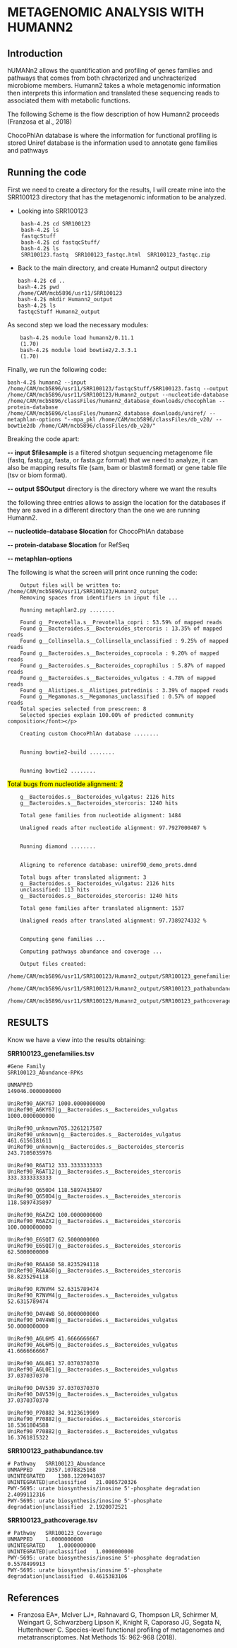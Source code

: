 # METAGENOMIC ANALYSIS WITH HUMANN2

## Introduction
hUMANn2 allows the quantification and profiling of genes families and pathways that comes from both chracterized and unchracterized microbiome members. Humann2 takes a whole metagenomic information then interprets this information and  translated these sequencing reads to associated them with metabolic functions.

The following Scheme is the flow description of how Humann2 proceeds (Franzosa et al., 2018)

ChocoPhlAn database is where the information for functional profiling is stored
Uniref database is the information used to annotate gene families and pathways


## Running the code

First we need to create a directory for the results, I will create mine into the SRR100123 directory that has the metagenomic information to be analyzed.
 - Looking into SRR100123
        
        bash-4.2$ cd SRR100123
        bash-4.2$ ls
        fastqcStuff
        bash-4.2$ cd fastqcStuff/
        bash-4.2$ ls
        SRR100123.fastq  SRR100123_fastqc.html  SRR100123_fastqc.zip
        
  - Back to the main directory, and create Humann2 output directory
        
        bash-4.2$ cd ..
        bash-4.2$ pwd
        /home/CAM/mcb5896/usr11/SRR100123
        bash-4.2$ mkdir Humann2_output
        bash-4.2$ ls
        fastqcStuff Humann2_output
    
As second step we load the necessary modules:

        bash-4.2$ module load humann2/0.11.1
        (1.70) 
        bash-4.2$ module load bowtie2/2.3.3.1
        (1.70)

      
Finally, we run the following code:

    bash-4.2$ humann2 --input /home/CAM/mcb5896/usr11/SRR100123/fastqcStuff/SRR100123.fastq --output /home/CAM/mcb5896/usr11/SRR100123/Humann2_output --nucleotide-database /home/CAM/mcb5896/classFiles/humann2_database_downloads/chocophlan --protein-database /home/CAM/mcb5896/classFiles/humann2_database_downloads/uniref/ --metaphlan-options "--mpa_pkl /home/CAM/mcb5896/classFiles/db_v20/ --bowtie2db /home/CAM/mcb5896/classFiles/db_v20/"

   
Breaking the code apart:


**-- input $filesample**  is a filtered shotgun sequencing metagenome file (fastq, fastq.gz, fasta, or fasta.gz format) that we need to analyze, it can also be mapping results file (sam, bam or blastm8 format) or gene table file (tsv or biom format).
 
**-- output $$Output** directory is the directory where we want the results
 
 the following three entries allows to assign the location for the databases if they are saved in a different directory than the one we are running Humann2.
 
**-- nucleotide-database $location** for ChocoPhlAn database

**-- protein-database $location** for RefSeq
 
**-- metaphlan-options**
 
 
The following is what the screen will print once running the code:
 
 
        Output files will be written to: /home/CAM/mcb5896/usr11/SRR100123/Humann2_output
        Removing spaces from identifiers in input file ...

        Running metaphlan2.py ........

        Found g__Prevotella.s__Prevotella_copri : 53.59% of mapped reads
        Found g__Bacteroides.s__Bacteroides_stercoris : 13.35% of mapped reads
        Found g__Collinsella.s__Collinsella_unclassified : 9.25% of mapped reads
        Found g__Bacteroides.s__Bacteroides_coprocola : 9.20% of mapped reads
        Found g__Bacteroides.s__Bacteroides_coprophilus : 5.87% of mapped reads
        Found g__Bacteroides.s__Bacteroides_vulgatus : 4.78% of mapped reads
        Found g__Alistipes.s__Alistipes_putredinis : 3.39% of mapped reads
        Found g__Megamonas.s__Megamonas_unclassified : 0.57% of mapped reads
        Total species selected from prescreen: 8
        Selected species explain 100.00% of predicted community composition</font></p>

        Creating custom ChocoPhlAn database ........


        Running bowtie2-build ........


        Running bowtie2 ........

<p><mark>Total bugs from nucleotide alignment: 2</mark></p>
        
        g__Bacteroides.s__Bacteroides_vulgatus: 2126 hits
        g__Bacteroides.s__Bacteroides_stercoris: 1240 hits
        
        Total gene families from nucleotide alignment: 1484

        Unaligned reads after nucleotide alignment: 97.7927000407 %


        Running diamond ........


        Aligning to reference database: uniref90_demo_prots.dmnd

        Total bugs after translated alignment: 3
        g__Bacteroides.s__Bacteroides_vulgatus: 2126 hits
        unclassified: 113 hits
        g__Bacteroides.s__Bacteroides_stercoris: 1240 hits

        Total gene families after translated alignment: 1537

        Unaligned reads after translated alignment: 97.7389274332 %


        Computing gene families ...

        Computing pathways abundance and coverage ...

        Output files created:
        /home/CAM/mcb5896/usr11/SRR100123/Humann2_output/SRR100123_genefamilies.tsv
        /home/CAM/mcb5896/usr11/SRR100123/Humann2_output/SRR100123_pathabundance.tsv
        /home/CAM/mcb5896/usr11/SRR100123/Humann2_output/SRR100123_pathcoverage.tsv

## RESULTS

Know we have a view into the results obtaining:

**SRR100123_genefamilies.tsv**

    #Gene Family						                            SRR100123_Abundance-RPKs

    UNMAPPED					                                          	149046.0000000000

    UniRef90_A6KY67	1000.0000000000
    UniRef90_A6KY67|g__Bacteroides.s__Bacteroides_vulgatus	   1000.0000000000

    UniRef90_unknown705.3261217587
    UniRef90_unknown|g__Bacteroides.s__Bacteroides_vulgatus	   461.6156181611
    UniRef90_unknown|g__Bacteroides.s__Bacteroides_stercoris   243.7105035976

    UniRef90_R6AT12	333.3333333333
    UniRef90_R6AT12|g__Bacteroides.s__Bacteroides_stercoris	   333.3333333333

    UniRef90_Q650D4	118.5897435897
    UniRef90_Q650D4|g__Bacteroides.s__Bacteroides_stercoris	   118.5897435897

    UniRef90_R6AZX2	100.0000000000
    UniRef90_R6AZX2|g__Bacteroides.s__Bacteroides_stercoris	   100.0000000000

    UniRef90_E6SQI7	62.5000000000
    UniRef90_E6SQI7|g__Bacteroides.s__Bacteroides_stercoris	    62.5000000000

    UniRef90_R6AAG0	58.8235294118
    UniRef90_R6AAG0|g__Bacteroides.s__Bacteroides_stercoris	    58.8235294118

    UniRef90_R7NVM4	52.6315789474
    UniRef90_R7NVM4|g__Bacteroides.s__Bacteroides_vulgatus	    52.6315789474

    UniRef90_D4V4W8	50.0000000000
    UniRef90_D4V4W8|g__Bacteroides.s__Bacteroides_vulgatus	    50.0000000000

    UniRef90_A6L6M5	41.6666666667
    UniRef90_A6L6M5|g__Bacteroides.s__Bacteroides_vulgatus	    41.6666666667

    UniRef90_A6L0E1	37.0370370370
    UniRef90_A6L0E1|g__Bacteroides.s__Bacteroides_vulgatus	    37.0370370370

    UniRef90_D4V539	37.0370370370
    UniRef90_D4V539|g__Bacteroides.s__Bacteroides_vulgatus	    37.0370370370

    UniRef90_P70882	34.9123619909
    UniRef90_P70882|g__Bacteroides.s__Bacteroides_stercoris	    18.5361804588
    UniRef90_P70882|g__Bacteroides.s__Bacteroides_vulgatus	    16.3761815322

**SRR100123_pathabundance.tsv**

    # Pathway	SRR100123_Abundance
    UNMAPPED	29357.1078825168
    UNINTEGRATED	1308.1220941037
    UNINTEGRATED|unclassified	21.0805720326
    PWY-5695: urate biosynthesis/inosine 5'-phosphate degradation	2.4099112316
    PWY-5695: urate biosynthesis/inosine 5'-phosphate degradation|unclassified	2.1920072521

**SRR100123_pathcoverage.tsv**

    # Pathway	SRR100123_Coverage
    UNMAPPED	1.0000000000
    UNINTEGRATED	1.0000000000
    UNINTEGRATED|unclassified	1.0000000000
    PWY-5695: urate biosynthesis/inosine 5'-phosphate degradation	0.5578499913
    PWY-5695: urate biosynthesis/inosine 5'-phosphate degradation|unclassified	0.4615383106
    
    
## References

* Franzosa EA*, McIver LJ*, Rahnavard G, Thompson LR, Schirmer M, Weingart G, Schwarzberg Lipson K, Knight R, Caporaso JG, Segata N, Huttenhower C. Species-level functional profiling of metagenomes and metatranscriptomes. Nat Methods 15: 962-968 (2018).

